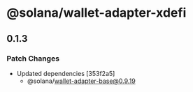 # @solana/wallet-adapter-xdefi

## 0.1.3

### Patch Changes

-   Updated dependencies [353f2a5]
    -   @solana/wallet-adapter-base@0.9.19
